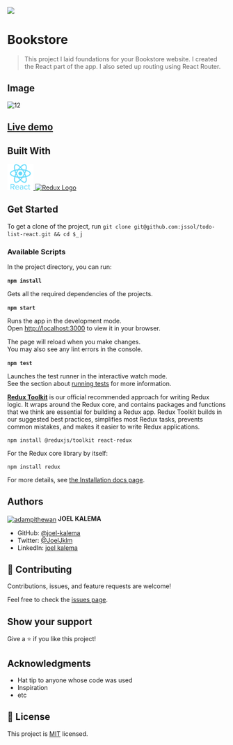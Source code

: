 ![](https://img.shields.io/badge/Microverse-blueviolet)

# Bookstore

> This project I laid foundations for your Bookstore website. I created the React part of the app. I also seted up routing using React Router.

## Image

![12](https://user-images.githubusercontent.com/57408419/165959279-96322493-f620-49b4-8712-78b0a6c24743.jpg)

## [Live demo](https://elegant-chebakia-26e6d1.netlify.app)

## Built With

<a href="https://reactjs.org/" target="_blank" rel="noreferrer"> <img
      src="https://raw.githubusercontent.com/devicons/devicon/master/icons/react/react-original-wordmark.svg"
      alt="react" width="60" height="60" /> </a>
<a href='https://redux.js.org'><img src='https://camo.githubusercontent.com/f28b5bc7822f1b7bb28a96d8d09e7d79169248fc/687474703a2f2f692e696d6775722e636f6d2f4a65567164514d2e706e67' height='60' alt='Redux Logo' aria-label='redux.js.org' /></a>

## Get Started

To get a clone of the project, run `git clone git@github.com:jssol/todo-list-react.git && cd $_`
j

### Available Scripts

In the project directory, you can run:

**`npm install`**

Gets all the required dependencies of the projects.

**`npm start`**

Runs the app in the development mode.\
Open [http://localhost:3000](http://localhost:3000) to view it in your browser.

The page will reload when you make changes.\
You may also see any lint errors in the console.

**`npm test`**

Launches the test runner in the interactive watch mode.\
See the section about [running tests](https://facebook.github.io/create-react-app/docs/running-tests) for more
information.

[**Redux Toolkit**](https://redux-toolkit.js.org) is our official recommended approach for writing Redux logic. It wraps around the Redux core, and contains packages and functions that we think are essential for building a Redux app. Redux Toolkit builds in our suggested best practices, simplifies most Redux tasks, prevents common mistakes, and makes it easier to write Redux applications.

```
npm install @reduxjs/toolkit react-redux
```

For the Redux core library by itself:

```
npm install redux
```

For more details, see [the Installation docs page](https://redux.js.org/introduction/installation).

## Authors

<a href="https://github.com/joel-kalema" target="blank"><img align="center"
      src="https://user-images.githubusercontent.com/57408419/163676914-ad94695e-ba9f-4fea-9a06-02a93c7797a5.jpg"
      alt="adampithewan" height="50" width="50"/></a> **JOEL KALEMA**

- GitHub: [@joel-kalema](https://github.com/joel-kalema)
- Twitter: [@JoelJklm](https://www.linkedin.com/in/joel-kalema-30518a230/)
- LinkedIn: [joel kalema](https://twitter.com/JoelJklm)

## 🤝 Contributing

Contributions, issues, and feature requests are welcome!

Feel free to check the [issues page](../../issues/).

## Show your support

Give a ⭐️ if you like this project!

## Acknowledgments

- Hat tip to anyone whose code was used
- Inspiration
- etc

## 📝 License

This project is [MIT](./MIT.md) licensed.
